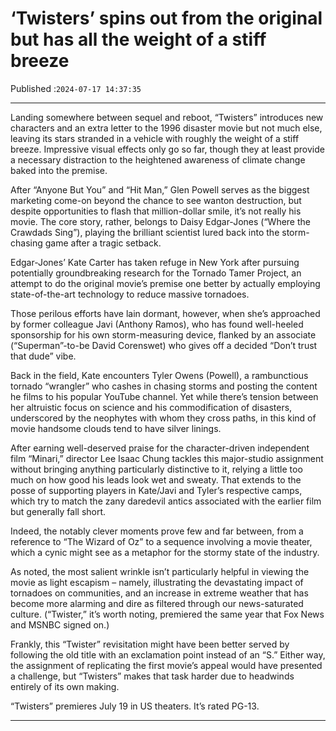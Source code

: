 # ‘Twisters’ spins out from the original but has all the weight of a stiff breeze

Published :`2024-07-17 14:37:35`

---

Landing somewhere between sequel and reboot, “Twisters” introduces new characters and an extra letter to the 1996 disaster movie but not much else, leaving its stars stranded in a vehicle with roughly the weight of a stiff breeze. Impressive visual effects only go so far, though they at least provide a necessary distraction to the heightened awareness of climate change baked into the premise.

After “Anyone But You” and “Hit Man,” Glen Powell serves as the biggest marketing come-on beyond the chance to see wanton destruction, but despite opportunities to flash that million-dollar smile, it’s not really his movie. The core story, rather, belongs to Daisy Edgar-Jones (“Where the Crawdads Sing”), playing the brilliant scientist lured back into the storm-chasing game after a tragic setback.

Edgar-Jones’ Kate Carter has taken refuge in New York after pursuing potentially groundbreaking research for the Tornado Tamer Project, an attempt to do the original movie’s premise one better by actually employing state-of-the-art technology to reduce massive tornadoes.

Those perilous efforts have lain dormant, however, when she’s approached by former colleague Javi (Anthony Ramos), who has found well-heeled sponsorship for his own storm-measuring device, flanked by an associate (“Superman”-to-be David Corenswet) who gives off a decided “Don’t trust that dude” vibe.

Back in the field, Kate encounters Tyler Owens (Powell), a rambunctious tornado “wrangler” who cashes in chasing storms and posting the content he films to his popular YouTube channel. Yet while there’s tension between her altruistic focus on science and his commodification of disasters, underscored by the neophytes with whom they cross paths, in this kind of movie handsome clouds tend to have silver linings.

After earning well-deserved praise for the character-driven independent film “Minari,” director Lee Isaac Chung tackles this major-studio assignment without bringing anything particularly distinctive to it, relying a little too much on how good his leads look wet and sweaty. That extends to the posse of supporting players in Kate/Javi and Tyler’s respective camps, which try to match the zany daredevil antics associated with the earlier film but generally fall short.

Indeed, the notably clever moments prove few and far between, from a reference to “The Wizard of Oz” to a sequence involving a movie theater, which a cynic might see as a metaphor for the stormy state of the industry.

As noted, the most salient wrinkle isn’t particularly helpful in viewing the movie as light escapism – namely, illustrating the devastating impact of tornadoes on communities, and an increase in extreme weather that has become more alarming and dire as filtered through our news-saturated culture. (“Twister,” it’s worth noting, premiered the same year that Fox News and MSNBC signed on.)

Frankly, this “Twister” revisitation might have been better served by following the old title with an exclamation point instead of an “S.” Either way, the assignment of replicating the first movie’s appeal would have presented a challenge, but “Twisters” makes that task harder due to headwinds entirely of its own making.

“Twisters” premieres July 19 in US theaters. It’s rated PG-13.

---

